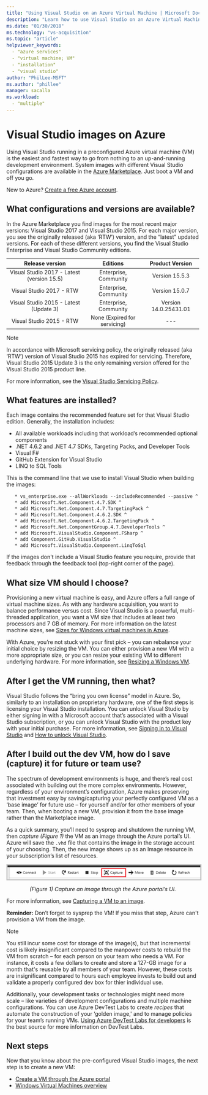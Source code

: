 ```yaml
---
title: "Using Visual Studio on an Azure Virtual Machine | Microsoft Docs"
description: "Learn how to use Visual Studio on an Azure Virtual Machine"
ms.date: "01/30/2018"
ms.technology: "vs-acquisition"
ms.topic: "article"
helpviewer_keywords: 
  - "azure services"
  - "virtual machine; VM"
  - "installation"
  - "visual studio"
author: "PhilLee-MSFT"
ms.author: "phillee"
manager: sacalla
ms.workload: 
  - "multiple"
---
```


# <a id="top"> </a> Visual Studio images on Azure
Using Visual Studio running in a preconfigured Azure virtual machine (VM) is the easiest and fastest way to go from nothing to an up-and-running development environment.  System images with different Visual Studio configurations are available in the [Azure Marketplace](https://portal.azure.com/). Just boot a VM and off you go.

New to Azure? [Create a free Azure account](https://azure.microsoft.com/free).

## What configurations and versions are available?
In the Azure Marketplace you find images for the most recent major versions:  Visual Studio 2017 and Visual Studio 2015.  For each major version, you see the originally released (aka ‘RTW’) version, and the “latest” updated versions.  For each of these different versions, you find the Visual Studio Enterprise and Visual Studio Community editions.

|               Release version              |          Editions            |    Product Version    |
|:------------------------------------------:|:----------------------------:|:---------------------:|
| Visual Studio 2017 - Latest (version 15.5) |    Enterprise, Community     |     Version 15.5.3    |
|         Visual Studio 2017 - RTW           |    Enterprise, Community     |     Version 15.0.7    |
|   Visual Studio 2015 - Latest (Update 3)   |    Enterprise, Community     | Version 14.0.25431.01 |
|         Visual Studio 2015 - RTW           | None (Expired for servicing) |          ---          |

> [!NOTE]
> In accordance with Microsoft servicing policy, the originally released (aka ‘RTW’) version of Visual Studio 2015 has expired for servicing.  Therefore, Visual Studio 2015 Update 3 is the only remaining version offered for the Visual Studio 2015 product line.

For more information, see the [Visual Studio Servicing Policy](https://www.visualstudio.com/en-us/productinfo/vs-servicing-vs).

## What features are installed?
Each image contains the recommended feature set for that Visual Studio edition.  Generally, the installation includes:

* All available workloads including that workload’s recommended optional components
* .NET 4.6.2 and .NET 4.7 SDKs, Targeting Packs, and Developer Tools
* Visual F#
* GitHub Extension for Visual Studio
* LINQ to SQL Tools

This is the command line that we use to install Visual Studio when building the images:

```
   * vs_enterprise.exe --allWorkloads --includeRecommended --passive ^
   * add Microsoft.Net.Component.4.7.SDK ^
   * add Microsoft.Net.Component.4.7.TargetingPack ^ 
   * add Microsoft.Net.Component.4.6.2.SDK ^
   * add Microsoft.Net.Component.4.6.2.TargetingPack ^
   * add Microsoft.Net.ComponentGroup.4.7.DeveloperTools ^
   * add Microsoft.VisualStudio.Component.FSharp ^
   * add Component.GitHub.VisualStudio ^
   * add Microsoft.VisualStudio.Component.LinqToSql
```

If the images don't include a Visual Studio feature you require, provide that feedback through the feedback tool (top-right corner of the page).

## What size VM should I choose?
Provisioning a new virtual machine is easy, and Azure offers a full range of virtual machine sizes.  As with any hardware acquisition, you want to balance performance versus cost.  Since Visual Studio is a powerful, multi-threaded application, you want a VM size that includes at least two processors and 7 GB of memory.  For more information on the latest machine sizes, see [Sizes for Windows virtual machines in Azure](https://docs.microsoft.com/en-us/azure/virtual-machines/windows/sizes).

With Azure, you’re not stuck with your first pick – you can rebalance your initial choice by resizing the VM.  You can either provision a new VM with a more appropriate size, or you can resize your existing VM to different underlying hardware.  For more information, see [Resizing a Windows VM](https://docs.microsoft.com/en-us/azure/virtual-machines/windows/resize-vm).

## After I get the VM running, then what?
Visual Studio follows the “bring you own license” model in Azure.  So, similarly to an installation on proprietary hardware, one of the first steps is licensing your Visual Studio installation.  You can unlock Visual Studio by either signing in with a Microsoft account that’s associated with a Visual Studio subscription, or you can unlock Visual Studio with the product key with your initial purchase.  For more information, see [Signing in to Visual Studio](https://docs.microsoft.com/en-us/visualstudio/ide/signing-in-to-visual-studio) and [How to unlock Visual Studio](https://docs.microsoft.com/en-us/visualstudio/ide/how-to-unlock-visual-studio).

## After I build out the dev VM, how do I save (capture) it for future or team use?

The spectrum of development environments is huge, and there’s real cost associated with building out the more complex environments.  However, regardless of your environment’s configuration, Azure makes preserving that investment easy by saving/capturing your perfectly configured VM as a ‘base image’ for future use – for yourself and/or for other members of your team.  Then, when booting a new VM, provision it from the base image rather than the Marketplace image.

As a quick summary, you’ll need to sysprep and shutdown the running VM, then *capture (Figure 1)* the VM as an image through the Azure portal’s UI.  Azure will save the `.vhd` file that contains the image in the storage account of your choosing.  Then, the new image shows up as an Image resource in your subscription’s list of resources.

<img src="media/capture-vm.png" alt="Capture an image through the Azure portal’s UI" style="border:3px solid Silver; display: block; margin: auto;"><center>*(Figure 1) Capture an image through the Azure portal’s UI.*</center>

For more information, see [Capturing a VM to an image](https://docs.microsoft.com/en-us/azure/virtual-machines/windows/capture-image-resource).

  **Reminder:**  Don’t forget to sysprep the VM!  If you miss that step, Azure can't provision a VM from the image.

> [!NOTE]
> You still incur some cost for storage of the image(s), but that incremental cost is likely insignificant compared to the manpower costs to rebuild the VM from scratch – for each person on your team who needs a VM.  For instance, it costs a few dollars to create and store a 127-GB image for a month that's reusable by all members of your team.  However, these costs are insignificant compared to hours each employee invests to build out and validate a properly configured dev box for thier individual use.

Additionally, your development tasks or technologies might need more scale – like varieties of development configurations and multiple machine configurations.  You can use Azure DevTest Labs to create _recipes_ that automate the construction of your ‘golden image,' and to manage policies for your team’s running VMs.  [Using Azure DevTest Labs for developers](https://docs.microsoft.com/en-us/azure/devtest-lab/devtest-lab-developer-lab) is the best source for more information on DevTest Labs.

## Next steps
Now that you know about the pre-configured Visual Studio images, the next step is to create a new VM:

* [Create a VM through the Azure portal](https://docs.microsoft.com/en-us/azure/virtual-machines/windows/quick-create-portal)
* [Windows Virtual Machines overview](https://docs.microsoft.com/en-us/azure/virtual-machines/windows/overview)